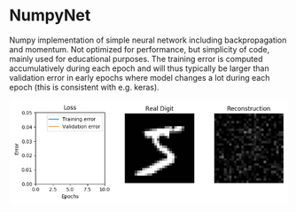 # NumpyNet
Numpy implementation of simple neural network including backpropagation and momentum. Not optimized for performance, but simplicity of code, mainly used for educational purposes. The training error is computed accumulatively during each epoch and will thus typically be larger than validation error in early epochs where model changes a lot during each epoch (this is consistent with e.g. keras). 


<img src="train.gif" />
